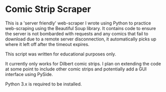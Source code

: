 # Comic Strip Scraper
This is a 'server friendly' web-scraper I wrote using Python to practice web-scraping using the Beautiful Soup library. It contains code to ensure the server is not bombarded with requests and any comics that fail to download due to a remote server disconnection, it automatically picks up where it left off after the timeout expires.

This script was written for educational purposes only.

It currently only works for Dilbert comic strips. I plan on extending the code at some point to include other comic strips and potentially add a GUI interface using PySide.

Python 3.x is required to be installed.
